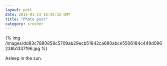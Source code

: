 ```yaml
---
layout: post
date: 2015-01-23 16:45:32 GMT
title: "Photo post"
category: crusher
---
```

{% img /images/dd83c7880858c5709ab29ecb51642ca680abce5506184c449d096238b1337f96.jpg %}

Asleep in the sun.
